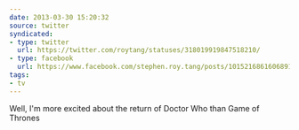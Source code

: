 ```yaml
---
date: 2013-03-30 15:20:32
source: twitter
syndicated:
- type: twitter
  url: https://twitter.com/roytang/statuses/318019919847518210/
- type: facebook
  url: https://www.facebook.com/stephen.roy.tang/posts/10152168616068912
tags:
- tv
---
```


Well, I'm more excited about the return of Doctor Who than Game of Thrones